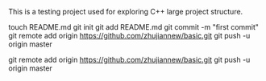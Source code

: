 This is a testing project used for exploring C++ large project structure.

touch README.md
git init
git add README.md
git commit -m "first commit"
git remote add origin https://github.com/zhujiannew/basic.git
git push -u origin master

git remote add origin https://github.com/zhujiannew/basic.git
git push -u origin master
